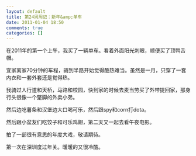 ```yaml
---
layout: default
title: 第24周周记：新年&amp;单车
date: 2011-01-04 18:50
comments: true
categories: []
---
```

在2011年的第一个上午，我买了一辆单车。看着外面阳光刺眼，顺便买了顶鸭舌帽。

宜家离家70分钟的车程，骑到半路开始觉得酷热难当。虽然是一月，只穿了一套内衣和一套外套还是觉得热。

我骑过人行道和天桥，马路和校园，快到家的时候去麦当劳买了外带提回家，那身行头很像一个蹩脚的外卖小弟。

然后边吃薯条和汉堡边大口喝可乐，然后跟spy和corn打dota。

然后跟小盆友们吃饺子和可乐鸡翅，第二天又一起去看午夜电影。

拍了一部很有意思的年度大戏，敬请期待。

第一次在深圳度过年关。暖暖的又很冷酷。
